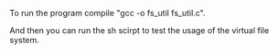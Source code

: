 To run the program compile "gcc -o fs_util fs_util.c".

And then you can run the sh scirpt to test the usage of the virtual file system.